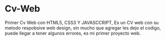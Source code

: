 # Cv-Web
Primer Cv Web con HTML5, CSS3 Y JAVASCCRIPT,
Es un CV  web con su metodo respobsive web design, sin mucho que agregar les dejo el codigo, puede llegar a tener algunos errores, es mi primer proyecto web.
